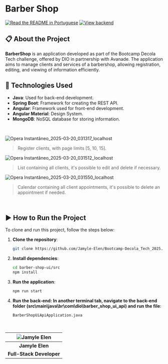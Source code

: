 # Barber Shop
[![Read the README in Portuguese](https://img.shields.io/badge/README-Português-blue)](./README.md)
[![View backend](https://img.shields.io/badge/BACKEND-blue)](https://github.com/Jamyle-Elen/Bootcamp-Decola_Tech_2025/tree/main/Desafios/barber-shop-ui-api)

## 📋 About the Project
**BarberShop** is an application developed as part of the Bootcamp Decola Tech challenge, offered by DIO in partnership with Avanade. The application aims to manage clients and services of a barbershop, allowing registration, editing, and viewing of information efficiently.

## 🚀 Technologies Used
- **Java**: Used for back-end development.
- **Spring Boot**: Framework for creating the REST API.
- **Angular**: Framework used for front-end development.
- **Angular Material**: Design System.
- **MongoDB**: NoSQL database for storing information.

<br>

![Opera Instantâneo_2025-03-20_031317_localhost](https://github.com/user-attachments/assets/e3d68e2f-b431-4974-8562-81c881d970da)
> Register clients, with page limits [5, 10, 15].

![Opera Instantâneo_2025-03-20_031512_localhost](https://github.com/user-attachments/assets/12edc12f-1fd3-4143-bb66-f234ea7d79ef)
> List containing all clients, it's possible to edit and delete if necessary.

![Opera Instantâneo_2025-03-20_031550_localhost](https://github.com/user-attachments/assets/b633300b-6183-462a-be5a-79c254720867)
> Calendar containing all client appointments, it's possible to delete an appointment if needed.

<br>

## ▶ How to Run the Project
To clone and run this project, follow the steps below:

1. **Clone the repository**:
   ```bash
   git clone https://github.com/Jamyle-Elen/Bootcamp-Decola_Tech_2025.git
   ```
   
2. **Install dependencies**:
   ```bash
   cd barber-shop-ui/src
   npm install
   ```

3. **Run the application**:
   ```bash
   npm run start
   ```

4. **Run the back-end:
In another terminal tab, navigate to the back-end folder (src\main\java\br\com\dio\barber_shop_ui_api) and run the file**:
	 ```bash
	 BarberShopUiApiApplication.java
	 ```
  
<br>

<div align=center>
	
| ![Jamyle Elen][img] |
|:--------------------:|
| **Jamyle Elen**      |
| **Full-Stack Developer**     |

</div>

[img]: https://github.com/user-attachments/assets/4b3637cc-e1a0-45e4-af1b-6b37f3626ecb
